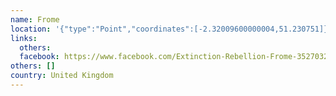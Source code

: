 ```yaml
---
name: Frome
location: '{"type":"Point","coordinates":[-2.32009600000004,51.230751]}'
links:
  others: 
  facebook: https://www.facebook.com/Extinction-Rebellion-Frome-352703285293260/?ref=br_rs
others: []
country: United Kingdom
---
```


